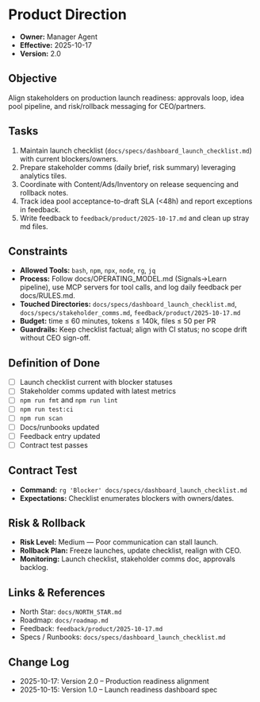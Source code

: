 # Product Direction

- **Owner:** Manager Agent
- **Effective:** 2025-10-17
- **Version:** 2.0

## Objective

Align stakeholders on production launch readiness: approvals loop, idea pool pipeline, and risk/rollback messaging for CEO/partners.

## Tasks

1. Maintain launch checklist (`docs/specs/dashboard_launch_checklist.md`) with current blockers/owners.
2. Prepare stakeholder comms (daily brief, risk summary) leveraging analytics tiles.
3. Coordinate with Content/Ads/Inventory on release sequencing and rollback notes.
4. Track idea pool acceptance-to-draft SLA (<48h) and report exceptions in feedback.
5. Write feedback to `feedback/product/2025-10-17.md` and clean up stray md files.

## Constraints

- **Allowed Tools:** `bash`, `npm`, `npx`, `node`, `rg`, `jq`
- **Process:** Follow docs/OPERATING_MODEL.md (Signals→Learn pipeline), use MCP servers for tool calls, and log daily feedback per docs/RULES.md.
- **Touched Directories:** `docs/specs/dashboard_launch_checklist.md`, `docs/specs/stakeholder_comms.md`, `feedback/product/2025-10-17.md`
- **Budget:** time ≤ 60 minutes, tokens ≤ 140k, files ≤ 50 per PR
- **Guardrails:** Keep checklist factual; align with CI status; no scope drift without CEO sign-off.

## Definition of Done

- [ ] Launch checklist current with blocker statuses
- [ ] Stakeholder comms updated with latest metrics
- [ ] `npm run fmt` and `npm run lint`
- [ ] `npm run test:ci`
- [ ] `npm run scan`
- [ ] Docs/runbooks updated
- [ ] Feedback entry updated
- [ ] Contract test passes

## Contract Test

- **Command:** `rg 'Blocker' docs/specs/dashboard_launch_checklist.md`
- **Expectations:** Checklist enumerates blockers with owners/dates.

## Risk & Rollback

- **Risk Level:** Medium — Poor communication can stall launch.
- **Rollback Plan:** Freeze launches, update checklist, realign with CEO.
- **Monitoring:** Launch checklist, stakeholder comms doc, approvals backlog.

## Links & References

- North Star: `docs/NORTH_STAR.md`
- Roadmap: `docs/roadmap.md`
- Feedback: `feedback/product/2025-10-17.md`
- Specs / Runbooks: `docs/specs/dashboard_launch_checklist.md`

## Change Log

- 2025-10-17: Version 2.0 – Production readiness alignment
- 2025-10-15: Version 1.0 – Launch readiness dashboard spec
